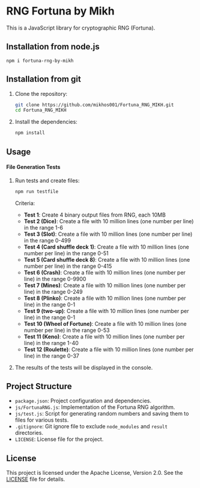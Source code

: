 # RNG Fortuna by Mikh

This is a JavaScript library for cryptographic RNG (Fortuna).
## Installation from node.js
```
npm i fortuna-rng-by-mikh
```
## Installation from git

1. Clone the repository:
    ```sh
    git clone https://github.com/mikhos001/Fortuna_RNG_MIKH.git
    cd Fortuna_RNG_MIKH
    ```

2. Install the dependencies:
    ```sh
    npm install
    ```

## Usage

#### File Generation Tests

1. Run tests and create files:
    ```sh
    npm run testfile
    ```

    Criteria:
    - **Test 1**: Create 4 binary output files from RNG, each 10MB
    - **Test 2 (Dice)**: Create a file with 10 million lines (one number per line) in the range 1-6
    - **Test 3 (Slot)**: Create a file with 10 million lines (one number per line) in the range 0-499
    - **Test 4 (Card shuffle deck 1)**: Create a file with 10 million lines (one number per line) in the range 0-51
    - **Test 5 (Card shuffle deck 8)**: Create a file with 10 million lines (one number per line) in the range 0-415
    - **Test 6 (Crash)**: Create a file with 10 million lines (one number per line) in the range 0-9900
    - **Test 7 (Mines)**: Create a file with 10 million lines (one number per line) in the range 0-249
    - **Test 8 (Plinko)**: Create a file with 10 million lines (one number per line) in the range 0-1
    - **Test 9 (two-up)**: Create a file with 10 million lines (one number per line) in the range 0-1
    - **Test 10 (Wheel of Fortune)**: Create a file with 10 million lines (one number per line) in the range 0-53
    - **Test 11 (Keno)**: Create a file with 10 million lines (one number per line) in the range 1-40
    - **Test 12 (Roulette)**: Create a file with 10 million lines (one number per line) in the range 0-37
    
2. The results of the tests will be displayed in the console.

## Project Structure

- `package.json`: Project configuration and dependencies.
- `js/FortunaRNG.js`: Implementation of the Fortuna RNG algorithm.
- `js/test.js`: Script for generating random numbers and saving them to files for various tests.
- `.gitignore`: Git ignore file to exclude `node_modules` and `result` directories.
- `LICENSE`: License file for the project.

## License

This project is licensed under the Apache License, Version 2.0. See the [LICENSE](LICENSE) file for details.


